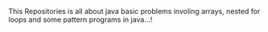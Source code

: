 This Repositories is all about java basic problems involing arrays, nested for loops and some pattern programs in java...!
